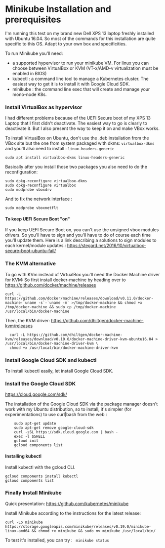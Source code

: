 # Minikube Installation and prerequisites

I'm running this test on my brand new Dell XPS 13 laptop freshly installed with Ubuntu 16.04. So most of the commands for this installation are quite specific to this OS. Adapt to your own box and specificities.

To run Minikube you'll need:
 * a supported hypervisor to run your minikube VM. For linux you can choose between VirtualBox or KVM (VT-x/AMD-v virtualization must be enabled in BIOS)
 * kubectl : a command line tool to manage a Kubernetes cluster. The easiest way to get it is to install it with Google Cloud SDK.
 * minikube : the command line exec that will create and manage your mono-node K8s.

### Install VirtualBox as hypervisor

I had different problems because of the UEFI Secure boot of my XPS 13 Laptop that I first didn't deactivate.
The easiest way to go is clearly to deactivate it. But I also present the way to keep it on and make VBox works.

To install VirtualBox on Ubuntu, don't use the .deb installation from the VBox site but the one from system packaged with dkms: ```virtualbox-dkms```
and you'll also need to install : ```linux-headers-generic```

```
sudo apt install virtualbox-dkms linux-headers-generic
```

Basically after you install those two packages you also need to do the reconfiguration:
```
sudo dpkg-reconfigure virtualbox-dkms
sudo dpkg-reconfigure virtualbox
sudo modprobe vboxdrv
```
And to fix the network interface :
```
sudo modprobe vboxnetflt
```

#### To keep UEFI Secure Boot "on"
If you keep UEFI Secure Boot on, you can't use the unsigned vbox modules drivers. So you'll have to sign and you'll have to do of course each time you'll update them.
Here is a link describing a solutions to sign modules to each kernel/module updates.:
https://stegard.net/2016/10/virtualbox-secure-boot-ubuntu-fail/


### The KVM alternative
To go with KVm instead of VirtualBox you'll need the Docker Machine driver for KVM:
So first install docker-machine by heading over to https://github.com/docker/machine/releases
```
curl -L https://github.com/docker/machine/releases/download/v0.11.0/docker-machine-`uname -s`-`uname -m` >/tmp/docker-machine && chmod +x /tmp/docker-machine && sudo cp /tmp/docker-machine /usr/local/bin/docker-machine
```

Then, the KVM driver:  https://github.com/dhiltgen/docker-machine-kvm/releases
```
  curl -L https://github.com/dhiltgen/docker-machine-kvm/releases/download/v0.10.0/docker-machine-driver-kvm-ubuntu16.04 > /usr/local/bin/docker-machine-driver-kvm \
  chmod +x /usr/local/bin/docker-machine-driver-kvm
```

### Install Google Cloud SDK and kubectl

To install kubectl easily, let install Google Cloud SDK.

### Install the Google Cloud SDK
https://cloud.google.com/sdk/

The installation of the Google Cloud SDK via the package manager doesn't work with my Ubuntu distribution,
so to install, it's simpler (for experimentations) to use curl|bash from the web  :
```
    sudo apt-get update
    sudo apt-get remove google-cloud-sdk
    curl -sSL https://sdk.cloud.google.com | bash -
    exec -l $SHELL
    gcloud init
    gcloud components list
```

#### Installing kubectl
Install kubectl with the gcloud CLI.
```
gcloud components install kubectl
gcloud components list
```

### Finally Install Minikube

Quick presentation: https://github.com/kubernetes/minikube

Install Minikube according to the instructions for the latest release:
```
curl -Lo minikube https://storage.googleapis.com/minikube/releases/v0.19.0/minikube-linux-amd64 && chmod +x minikube && sudo mv minikube /usr/local/bin/
```
To test it's installed, you can try : ``` minikube status```
